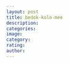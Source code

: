 ```yaml
---
layout: post
title: bedok-kolo-mee
description:
categories:
image:
category:
rating:
author:
---
```

